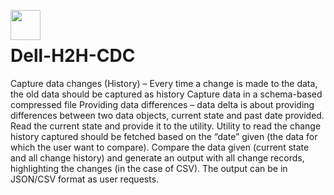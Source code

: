 <a href="dell"><img src="https://upload.wikimedia.org/wikipedia/commons/thumb/1/18/Dell_logo_2016.svg/1200px-Dell_logo_2016.svg.png" align="left" height="48" width="48" ></a>
<br>
# Dell-H2H-CDC

Capture data changes (History) – Every time a change is made to the data, the old data should be captured as history
Capture data in a schema-based compressed file Providing data differences – data delta is about providing differences
between two data objects, current state and past date provided. Read the current state and provide it to the utility.
Utility to read the change history captured should be fetched based on the “date” given (the data for which the user
want to compare). Compare the data given (current state and all change history) and generate an output with all change
records, highlighting the changes (in the case of CSV). The output can be in JSON/CSV format as user requests.